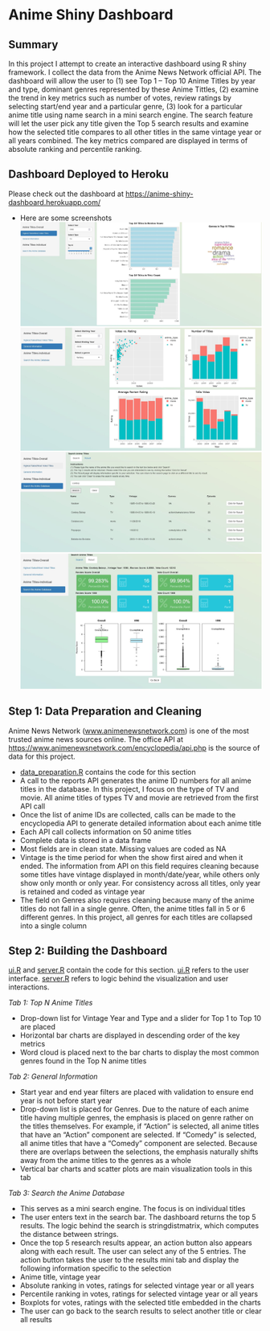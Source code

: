 # Anime Shiny Dashboard

**Summary**
---
In this project I attempt to create an interactive dashboard using R shiny framework.  I collect the data from the Anime News Network official API.  The dashboard will allow the user to (1) see Top 1 – Top 10 Anime Titles by year and type, dominant genres represented by these Anime Tittles, (2) examine the trend in key metrics such as number of votes, review ratings by selecting start/end year and a particular genre, (3) look for a particular anime title using name search in a mini search engine. The search feature will let the user pick any title given the Top 5 search results and examine how the selected title compares to all other titles in the same vintage year or all years combined. The key metrics compared are displayed in terms of absolute ranking and percentile ranking.

**Dashboard Deployed to Heroku**
---
Please check out the dashboard at https://anime-shiny-dashboard.herokuapp.com/

* Here are some screenshots
![](img/screen1.JPG)
![](img/screen2.JPG)
![](img/screen3.JPG)
![](img/screen4.JPG)

**Step 1: Data Preparation and Cleaning**
---
Anime News Network (www.animenewsnetwork.com) is one of the most trusted anime news sources online. The office API at https://www.animenewsnetwork.com/encyclopedia/api.php is the source of data for this project.
*	[data_preparation.R](https://github.com/RonaldLi-GitHub/Anime_Shiny_Dashboard/blob/main/data_preparation.R) contains the code for this section
*	A call to the reports API generates the anime ID numbers for all anime titles in the database. In this project, I focus on the type of TV and movie. All anime titles of types TV and movie are retrieved from the first API call
*	Once the list of anime IDs are collected, calls can be made to the encyclopedia API to generate detailed information about each anime title
*	Each API call collects information on 50 anime titles
*	Complete data is stored in a data frame
*	Most fields are in clean state. Missing values are coded as NA
*	Vintage is the time period for when the show first aired and when it ended. The information from API on this field requires cleaning because some titles have vintage displayed in month/date/year, while others only show only month or only year. For consistency across all titles, only year is retained and coded as vintage year
*	The field on Genres also requires cleaning because many of the anime titles do not fall in a single genre. Often, the anime titles fall in 5 or 6 different genres. In this project, all genres for each titles are collapsed into a single column

**Step 2: Building the Dashboard**
---
[ui.R](https://github.com/RonaldLi-GitHub/Anime_Shiny_Dashboard/blob/main/ui.R) and [server.R](https://github.com/RonaldLi-GitHub/Anime_Shiny_Dashboard/blob/main/server.R) contain the code for this section. [ui.R](https://github.com/RonaldLi-GitHub/Anime_Shiny_Dashboard/blob/main/ui.R) refers to the user interface. [server.R](https://github.com/RonaldLi-GitHub/Anime_Shiny_Dashboard/blob/main/server.R) refers to logic behind the visualization and user interactions.

*Tab 1: Top N Anime Titles*
*	Drop-down list for Vintage Year and Type and a slider for Top 1 to Top 10 are placed 
*	Horizontal bar charts are displayed in descending order of the key metrics 
*	Word cloud is placed next to the bar charts to display the most common genres found in the Top N anime titles

*Tab 2: General Information*
*	Start year and end year filters are placed with validation to ensure end year is not before start year
*	Drop-down list is placed for Genres. Due to the nature of each anime title having multiple genres, the emphasis is placed on genre rather on the titles themselves. For example, if “Action” is selected, all anime titles that have an “Action” component are selected. If “Comedy” is selected, all anime titles that have a “Comedy” component are selected. Because there are overlaps between the selections, the emphasis naturally shifts away from the anime titles to the genres as a whole
*	Vertical bar charts and scatter plots are main visualization tools in this tab

*Tab 3: Search the Anime Database*
*	This serves as a mini search engine. The focus is on individual titles
*	The user enters text in the search bar. The dashboard returns the top 5 results. The logic behind the search is stringdistmatrix, which computes the distance between strings.
*	Once the top 5 research results appear, an action button also appears along with each result. The user can select any of the 5 entries. The action button takes the user to the results mini tab and display the following information specific to the selection
  *	Anime title, vintage year
  *	Absolute ranking in votes, ratings for selected vintage year or all years
  *	Percentile ranking in votes, ratings for selected vintage year or all years
  *	Boxplots for votes, ratings with the selected title embedded in the charts
*	The user can go back to the search results to select another title or clear all results



